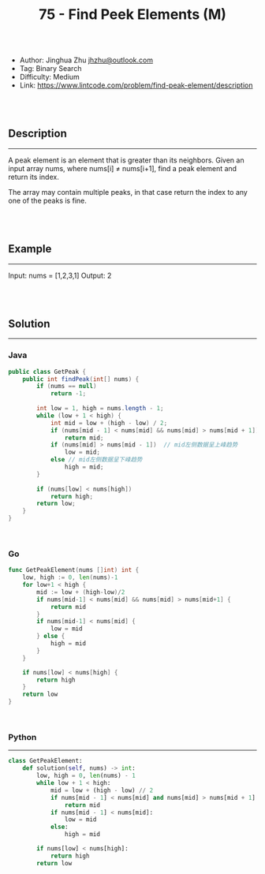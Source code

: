# <center>75 - Find Peek Elements (M)</center> 



<br></br>

* Author: Jinghua Zhu <jhzhu@outlook.com>
* Tag: Binary Search
* Difficulty: Medium
* Link: https://www.lintcode.com/problem/find-peak-element/description

<br></br>



## Description
----
A peak element is an element that is greater than its neighbors. Given an input array nums, where nums[i] ≠ nums[i+1], find a peak element and return its index.

The array may contain multiple peaks, in that case return the index to any one of the peaks is fine.

<br></br>



## Example
----
Input: nums = [1,2,3,1]
Output: 2

<br></br>



## Solution
----
### Java
```java
public class GetPeak {
	public int findPeak(int[] nums) {
		if (nums == null) 
			return -1;
		
		int low = 1, high = nums.length - 1;
		while (low + 1 < high) {
			int mid = low + (high - low) / 2;
			if (nums[mid - 1] < nums[mid] && nums[mid] > nums[mid + 1])
				return mid;
			if (nums[mid] > nums[mid - 1])  // mid左侧数据呈上峰趋势
				low = mid;
			else // mid左侧数据呈下峰趋势
				high = mid;
		}
		
		if (nums[low] < nums[high]) 
			return high;
		return low;
	}
}
```

<br>


### Go
```go
func GetPeakElement(nums []int) int {
	low, high := 0, len(nums)-1
	for low+1 < high {
		mid := low + (high-low)/2
		if nums[mid-1] < nums[mid] && nums[mid] > nums[mid+1] {
			return mid
		}
		if nums[mid-1] < nums[mid] {
			low = mid
		} else {
			high = mid
		}
	}

	if nums[low] < nums[high] {
		return high
	}
	return low
}
```

<br>


### Python
----
```python
class GetPeakElement:
    def solution(self, nums) -> int:
        low, high = 0, len(nums) - 1
        while low + 1 < high:
            mid = low + (high - low) // 2
            if nums[mid - 1] < nums[mid] and nums[mid] > nums[mid + 1]:
                return mid
            if nums[mid - 1] < nums[mid]:
                low = mid
            else:
                high = mid

        if nums[low] < nums[high]:
            return high
        return low
```